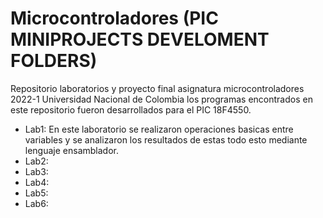 # Microcontroladores (PIC MINIPROJECTS DEVELOMENT FOLDERS)
Repositorio laboratorios y proyecto final asignatura microcontroladores 2022-1 Universidad Nacional de Colombia
los programas encontrados en este repositorio fueron desarrollados para el PIC 18F4550.

* Lab1:
En este laboratorio se realizaron operaciones basicas entre variables y se analizaron los resultados de estas todo esto mediante lenguaje ensamblador.
* Lab2:
* Lab3:
* Lab4:
* Lab5:
* Lab6:

